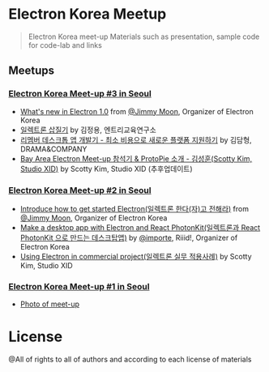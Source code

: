 # Electron Korea Meetup

> Electron Korea meet-up Materials such as presentation, sample code for code-lab and links

## Meetups

### [Electron Korea Meet-up #3 in Seoul](http://www.meetup.com/electron-kr/events/231588983//)

- [What's new in Electron 1.0](http://electron-kr.github.io/meetup/meetup-2016-06-29/whats-new-in-electorn-1.0/) from [@Jimmy Moon](https://github.com/ragingwind), Organizer of Electron Korea
- [일렉트론 삽질기](http://www.slideshare.net/JungYoungKim/ss-63559085) by 김정용, 엔트리교육연구소
- [리멤버 데스크톱 앱 개발기 - 최소 비용으로 새로운 플랫폼 지원하기](http://www.slideshare.net/tomkim336/ss-63591419) by 김담형, DRAMA&COMPANY
- [Bay Area Electron Meet-up 참석기 & ProtoPie 소개 - 김성훈(Scotty Kim, Studio XID)]() by Scotty Kim, Studio XID (추후업데이트)

### [Electron Korea Meet-up #2 in Seoul](http://www.meetup.com/electron-kr/events/226416682/)

- [Introduce how to get started Electron(일렉트론 한다(자)고 전해라)](http://electron-kr.github.io/meetup/meetup-2016-01-27/introduce-how-to-get-started-with-electron) from [@Jimmy Moon](https://github.com/ragingwind), Organizer of Electron Korea
- [Make a desktop app with Electron and React PhotonKit(일렉트론과 React PhotonKit 으로 만드는 데스크탑앱)](http://www.slideshare.net/importre/munchkin-57537937/1) by [@importe](http://import.re/), Riiid!, Organizer of Electron Korea
- [Using Electron in commercial project(일렉트론 실무 적용사례)](https://www.slideshare.net/secret/pwXPLbKTLxaIza) by Scotty Kim, Studio XID

### [Electron Korea Meet-up #1 in Seoul](http://www.meetup.com/electron-kr/events/226252583/)

- [Photo of meet-up](http://www.meetup.com/electron-kr/photos/26513459/443589555/)

# License

@All of rights to all of authors and according to each license of materials
